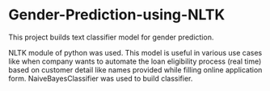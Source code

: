 # Gender-Prediction-using-NLTK

This project builds text classifier model for gender prediction.

NLTK module of python was used. This model is useful in various use cases like when company wants to automate the loan eligibility process (real time) based on customer detail like names provided while filling online application form. NaiveBayesClassifier was used to build classifier.
